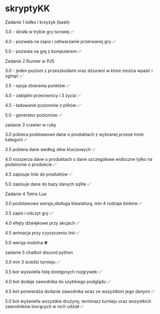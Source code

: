 # skryptyKK



Zadanie 1 kółko i krzyżyk (bash)


3.0 - działa w trybie gry turowej ✅


4.0 - pozwala na zapis i odtwarzanie przerwanej gry ✅


5.0 - pozwala na grę z komputerem ✅





Zadanie 2 Runner w PJS


3.0 - jeden poziom z przeszkodami oraz dziurami w które można wpaść i zginąć ✅


3.5 - opcja zbierania punktów ✅


4.0 - zabijalni przeciwnicy i 3 życia ✅


4.5 - ładowanie poziomów z plików ✅


5.0 - generator poziomów ✅




zadanie 3 crawler w ruby


3.0 pobiera podstawowe dane o produktach z wybranej przeze mnie kategorii ✅


3.5 pobiera dane według słów kluczowych ✅


4.0 rozszerza dane o produktach o dane szczegółowe widoczne tylko na podstronie o produkcie ✅


4.5 zapisuje linki do produktów ✅


5.0 zapisuje dane do bazy danych sqlite ✅



Zadanie 4 Tetris Lua

3.0 podstawowa wersja,obsługa klawiaturą, min 4 rodzaje bloków ✅

3.5 zapis i odczyt gry ✅

4.0 efejty dźwiękowe przy akcjach ✅

4.5 animacja przy czyszczeniu linii ✅

5.0 wersja mobilna ❌

zadanie 5 chatbot discord python

3.0 min 3 ścieżki turnieju ✅

3.5 bot wyświetla listę dostępnych rozgrywek ✅

4.0 bot dodaje zawodnika do szybkiego podglądu ✅

4.5 bot potwierdza dodanie zawodnika wraz ze wszystkimi jego danymi ✅

5.0 bot wyświetla wszystkie drużyny, terminarz turnieju oraz wszystkich zawodników biorących w nich udział ✅


